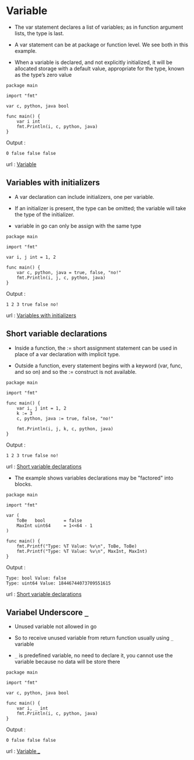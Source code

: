 # Variable

 - The var statement declares a list of variables; as in function argument lists, the type is last.

 - A var statement can be at package or function level. We see both in this example.

 - When a variable is declared, and not explicitly initialized, it will be allocated storage with a default value, appropriate for the type, known as the type’s zero value

```
package main

import "fmt"

var c, python, java bool

func main() {
	var i int
	fmt.Println(i, c, python, java)
}
```

Output :

```
0 false false false
```

url : [Variable](https://play.golang.org/p/XzV619chZOD)

## Variables with initializers

 - A var declaration can include initializers, one per variable.

 - If an initializer is present, the type can be omitted; the variable will take the type of the initializer.

 - variable in go can only be assign with the same type

```
package main

import "fmt"

var i, j int = 1, 2

func main() {
	var c, python, java = true, false, "no!"
	fmt.Println(i, j, c, python, java)
}
```

Output :

```
1 2 3 true false no!
```

url : [Variables with initializers](https://play.golang.org/p/Pvvcjdiyz9y)

## Short variable declarations

 - Inside a function, the := short assignment statement can be used in place of a var declaration with implicit type.

 - Outside a function, every statement begins with a keyword (var, func, and so on) and so the := construct is not available.

```
package main

import "fmt"

func main() {
	var i, j int = 1, 2
	k := 3
	c, python, java := true, false, "no!"

	fmt.Println(i, j, k, c, python, java)
}
```

Output :

```
1 2 3 true false no!
```

url : [Short variable declarations](https://play.golang.org/p/Zd7IrcAyrHh)

 - The example shows variables declarations may be "factored" into blocks.

```
package main

import "fmt"

var (
	ToBe   bool       = false
	MaxInt uint64     = 1<<64 - 1
)

func main() {
	fmt.Printf("Type: %T Value: %v\n", ToBe, ToBe)
	fmt.Printf("Type: %T Value: %v\n", MaxInt, MaxInt)
}
```

Output :

```
Type: bool Value: false
Type: uint64 Value: 18446744073709551615
```

url : [Short variable declarations](https://play.golang.org/p/BlYSduUuBOE)

## Variabel Underscore `_`

 - Unused variable not allowed in go

 - So to receive unused variable from return function usually using `_` variable

 - `_` is predefined variable, no need to declare it, you cannot use the variable because no data will be store there

```
package main

import "fmt"

var c, python, java bool

func main() {
	var i, _ int
	fmt.Println(i, c, python, java)
}
```

Output :

```
0 false false false
```

url : [Variable _](https://play.golang.org/p/kXQwPsPGRIB)